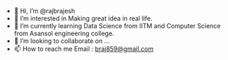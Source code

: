 - 👋 Hi, I’m @rajbrajesh
- 👀 I’m interested in Making great idea in real life.
- 🌱 I’m currently learning Data Science from IITM and Computer Science from Asansol engineering college.
- 💞️ I’m looking to collaborate on ...
- 📫 How to reach me Email :  braj859@gmail.com

<!---
Brajgit/Brajgit is a ✨ special ✨ repository because its `README.md` (this file) appears on your GitHub profile.
You can click the Preview link to take a look at your changes.
--->
